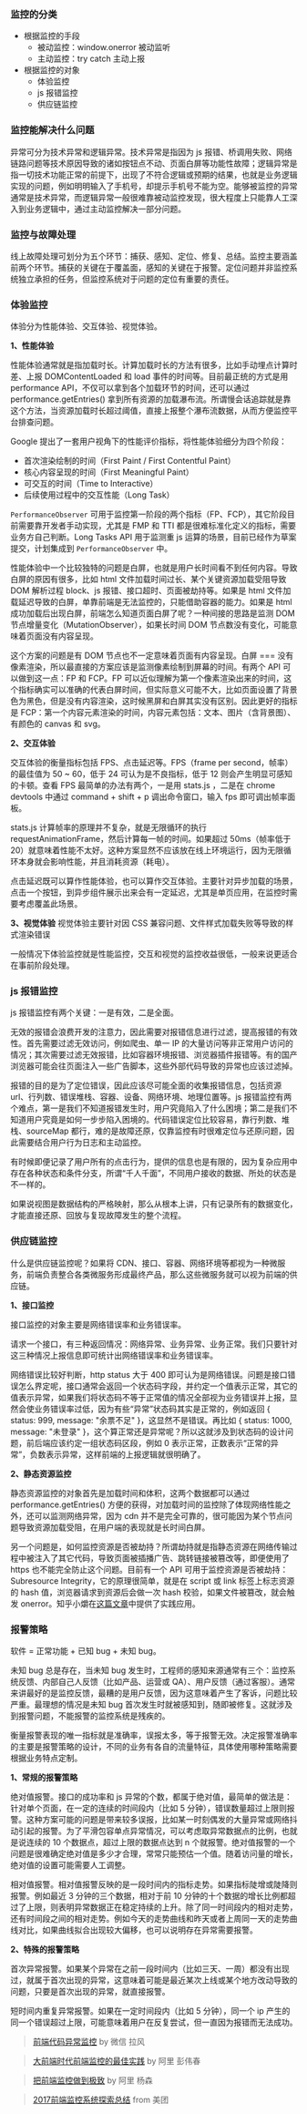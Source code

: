 ### 监控的分类

- 根据监控的手段
    + 被动监控：window.onerror 被动监听
    + 主动监控：try catch 主动上报
- 根据监控的对象
    + 体验监控
    + js 报错监控
    + 供应链监控


### 监控能解决什么问题

异常可分为技术异常和逻辑异常。技术异常是指因为 js 报错、桥调用失败、网络链路问题等技术原因导致的诸如按钮点不动、页面白屏等功能性故障；逻辑异常是指一切技术功能正常的前提下，出现了不符合逻辑或预期的结果，也就是业务逻辑实现的问题，例如明明输入了手机号，却提示手机号不能为空。能够被监控的异常通常是技术异常，而逻辑异常一般很难靠被动监控发现，很大程度上只能靠人工深入到业务逻辑中，通过主动监控解决一部分问题。


### 监控与故障处理

线上故障处理可划分为五个环节：捕获、感知、定位、修复、总结。监控主要涵盖前两个环节。捕获的关键在于覆盖面，感知的关键在于报警。定位问题并非监控系统独立承担的任务，但监控系统对于问题的定位有重要的责任。


### 体验监控

体验分为性能体验、交互体验、视觉体验。


**1、性能体验**

性能体验通常就是指加载时长。计算加载时长的方法有很多，比如手动埋点计算时差、上报 DOMContentLoaded 和 load 事件的时间等。目前最正统的方式是用 performance API，不仅可以拿到各个加载环节的时间，还可以通过 performance.getEntries() 拿到所有资源的加载瀑布流。所谓慢会话追踪就是靠这个方法，当资源加载时长超过阈值，直接上报整个瀑布流数据，从而方便监控平台排查问题。

Google 提出了一套用户视角下的性能评价指标，将性能体验细分为四个阶段：

- 首次渲染绘制的时间（First Paint / First Contentful Paint）
- 核心内容呈现的时间（First Meaningful Paint）
- 可交互的时间（Time to Interactive）
- 后续使用过程中的交互性能（Long Task）

`PerformanceObserver` 可用于监控第一阶段的两个指标（FP、FCP），其它阶段目前需要靠开发者手动实现，尤其是 FMP 和 TTI 都是很难标准化定义的指标，需要业务方自己判断。Long Tasks API 用于监测重 js 运算的场景，目前已经作为草案提交，计划集成到 `PerformanceObserver` 中。

性能体验中一个比较独特的问题是白屏，也就是用户长时间看不到任何内容。导致白屏的原因有很多，比如 html 文件加载时间过长、某个关键资源加载受阻导致 DOM 解析过程 block、js 报错、接口超时、页面被劫持等。如果是 html 文件加载延迟导致的白屏，单靠前端是无法监控的，只能借助容器的能力。如果是 html 成功加载后出现白屏，前端怎么知道页面白屏了呢？一种间接的思路是监测 DOM 节点增量变化（MutationObserver），如果长时间 DOM 节点数没有变化，可能意味着页面没有内容呈现。

这个方案的问题是有 DOM 节点也不一定意味着页面有内容呈现。白屏 === 没有像素渲染，所以最直接的方案应该是监测像素绘制到屏幕的时间。有两个 API 可以做到这一点：FP 和 FCP。FP 可以近似理解为第一个像素渲染出来的时间，这个指标确实可以准确的代表白屏时间，但实际意义可能不大，比如页面设置了背景色为黑色，但是没有内容渲染，这时候黑屏和白屏其实没有区别。因此更好的指标是 FCP：第一个内容元素渲染的时间，内容元素包括：文本、图片（含背景图）、有颜色的 canvas 和 svg。


**2、交互体验**

交互体验的衡量指标包括 FPS、点击延迟等。FPS（frame per second，帧率）的最佳值为 50 ~ 60，低于 24 可认为是不良指标，低于 12 则会产生明显可感知的卡顿。查看 FPS 最简单的办法有两个，一是用 stats.js ，二是在 chrome devtools 中通过 command + shift + p 调出命令窗口，输入 fps 即可调出帧率面板。

stats.js 计算帧率的原理并不复杂，就是无限循环的执行 requestAnimationFrame，然后计算每一帧的时间。如果超过 50ms（帧率低于 20）就意味着性能不太好。这种方案显然不应该放在线上环境运行，因为无限循环本身就会影响性能，并且消耗资源（耗电）。

点击延迟既可以算作性能体验，也可以算作交互体验。主要针对异步加载的场景，点击一个按钮，到异步组件展示出来会有一定延迟，尤其是单页应用，在监控时需要考虑覆盖此场景。


**3、视觉体验**
视觉体验主要针对因 CSS 兼容问题、文件样式加载失败等导致的样式渲染错误

一般情况下体验监控就是性能监控，交互和视觉的监控收益很低，一般来说更适合在事前阶段处理。


### js 报错监控

js 报错监控有两个关键：一是有效，二是全面。

无效的报错会浪费开发的注意力，因此需要对报错信息进行过滤，提高报错的有效性。首先需要过滤无效访问，例如爬虫、单一 IP 的大量访问等非正常用户访问的情况；其次需要过滤无效报错，比如容器环境报错、浏览器插件报错等。有的国产浏览器可能会往页面注入一些广告脚本，这些外部代码导致的异常也应该过滤掉。

报错的目的是为了定位错误，因此应该尽可能全面的收集报错信息，包括资源 url、行列数、错误堆栈、容器、设备、网络环境、地理位置等。js 报错监控有两个难点，第一是我们不知道报错发生时，用户究竟陷入了什么困境；第二是我们不知道用户究竟是如何一步步陷入困境的。代码错误定位比较容易，靠行列数、堆栈、sourceMap 都行，难的是故障还原，仅靠监控有时很难定位与还原问题，因此需要结合用户行为日志和主动监控。

有时候即便记录了用户所有的点击行为，提供的信息也是有限的，因为复杂应用中存在各种状态和条件分支，所谓“千人千面”，不同用户接收的数据、所处的状态是不一样的。

如果说视图是数据结构的严格映射，那么从根本上讲，只有记录所有的数据变化，才能直接还原、回放与复现故障发生的整个流程。


### 供应链监控

什么是供应链监控呢？如果将 CDN、接口、容器、网络环境等都视为一种微服务，前端负责整合各类微服务形成最终产品，那么这些微服务就可以视为前端的供应链。


**1、接口监控**

接口监控的对象主要是网络错误率和业务错误率。

请求一个接口，有三种返回情况：网络异常、业务异常、业务正常。我们只要针对这三种情况上报信息即可统计出网络错误率和业务错误率。

网络错误比较好判断，http status 大于 400 即可认为是网络错误。问题是接口错误怎么界定呢，接口通常会返回一个状态码字段，并约定一个值表示正常，其它的值表示异常，如果我们将状态码不等于正常值的情况全部视为业务错误并上报，显然会使业务错误率过低，因为有些“异常”状态码其实是正常的，例如返回 { status: 999, message: "余票不足" }，这显然不是错误。再比如 { status: 1000, message: "未登录" }，这个算正常还是异常呢？所以这就涉及到状态码的设计问题，前后端应该约定一组状态码区段，例如 0 表示正常，正数表示“正常的异常”，负数表示异常，这样前端的上报逻辑就很明确了。


**2、静态资源监控**

静态资源监控的对象首先是加载时间和体积，这两个数据都可以通过 performance.getEntries() 方便的获得，对加载时间的监控除了体现网络性能之外，还可以监测网络异常，因为 cdn 并不是完全可靠的，很可能因为某个节点问题导致资源加载受阻，在用户端的表现就是长时间白屏。

另一个问题是，如何监控资源是否被劫持？所谓劫持就是指静态资源在网络传输过程中被注入了其它代码，导致页面被插播广告、跳转链接被篡改等，即便使用了 https 也不能完全防止这个问题。目前有一个 API 可用于监控资源是否被劫持：Subresource Integrity，它的原理很简单，就是在 script 或 link 标签上标志资源的 hash 值，浏览器请求到资源后会做一次 hash 校验，如果文件被篡改，就会触发 onerror。知乎小爝在[这篇文章](https://www.zhihu.com/people/bison1994/activities)中提供了实践应用。


### 报警策略

软件 = 正常功能 + 已知 bug + 未知 bug。

未知 bug 总是存在，当未知 bug 发生时，工程师的感知来源通常有三个：监控系统反馈、内部自己人反馈（比如产品、运营或 QA）、用户反馈（通过客服）。通常来讲最好的是监控反馈，最糟的是用户反馈，因为这意味着产生了客诉，问题比较严重。最理想的情况是未知 bug 首次发生时就被感知到，随即被修复。这就涉及到报警问题，不能报警的监控系统是残疾的。

衡量报警表现的唯一指标就是准确率，误报太多，等于报警无效。决定报警准确率的主要是报警策略的设计，不同的业务有各自的流量特征，具体使用哪种策略需要根据业务特点定制。


**1、常规的报警策略**

绝对值报警。接口的成功率和 js 异常的个数，都属于绝对值，最简单的做法是：针对单个页面，在一定的连续的时间段内（比如 5 分钟），错误数量超过上限则报警。这种方案可能的问题是带来较多误报，比如某一时刻偶发的大量异常或网络抖动引起的报警。为了平滑包容单点异常情况，可以考虑取异常数据点的比例，也就是说连续的 10 个数据点，超过上限的数据点达到 n 个就报警。绝对值报警的一个问题是很难确定绝对值是多少才合理，常常只能预估一个值。随着访问量的增长，绝对值的设置可能需要人工调整。

相对值报警。相对值报警反映的是一段时间内的指标走势。如果指标陡增或陡降则报警。例如最近 3 分钟的三个数据，相对于前 10 分钟的十个数据的增长比例都超过了上限，则表明异常数据正在稳定持续的上升。除了同一时间段内的相对走势，还有时间段之间的相对走势。例如今天的走势曲线和昨天或者上周同一天的走势曲线对比，如果曲线拟合出现较大偏移，也可以说明存在异常需要报警。


**2、特殊的报警策略**

首次异常报警。如果某个异常在之前一段时间内（比如三天、一周）都没有出现过，就属于首次出现的异常，这意味着可能是最近某次上线或某个地方改动导致的问题，只要是首次出现的异常，就直接报警。

短时间内重复异常报警。如果在一定时间段内（比如 5 分钟），同一个 ip 产生的同一个错误超过上限，可能意味着用户在反复尝试，但一直因为报错而无法成功。


> [前端代码异常监控](http://rapheal.sinaapp.com/2014/11/06/javascript-error-monitor/) by 微信 拉风

> [大前端时代前端监控的最佳实践](https://mp.weixin.qq.com/s/YiKRY_LDURY0uONtEhkUfg) by 阿里 彭伟春

> [把前端监控做到极致](https://files.alicdn.com/tpsservice/39299d06993224a40767f1d29c6345e7.pdf) by 阿里 杨森

> [2017前端监控系统探索总结](https://juejin.im/post/5a3e121451882533f01ec66d) from 美团
